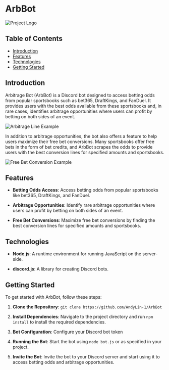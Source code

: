 # ArbBot

![Project Logo]() 

## Table of Contents

- [Introduction](#introduction)
- [Features](#features)
- [Technologies](#technologies)
- [Getting Started](#getting-started)

## Introduction

Arbitrage Bot (ArbBot) is a Discord bot designed to access betting odds from popular sportsbooks such as bet365, DraftKings, and FanDuel. It provides users with the best odds available from these sportsbooks and, in rare cases, identifies arbitrage opportunities where users can profit by betting on both sides of an event.

![Arbitrage Line Example]()

In addition to arbitrage opportunities, the bot also offers a feature to help users maximize their free bet conversions. Many sportsbooks offer free bets in the form of bet credits, and ArbBot scrapes the odds to provide users with the best conversion lines for specified amounts and sportsbooks.

![Free Bet Conversion Example]()

## Features

- **Betting Odds Access**: Access betting odds from popular sportsbooks like bet365, DraftKings, and FanDuel.

- **Arbitrage Opportunities**: Identify rare arbitrage opportunities where users can profit by betting on both sides of an event.

- **Free Bet Conversions**: Maximize free bet conversions by finding the best conversion lines for specified amounts and sportsbooks.

## Technologies

- **Node.js**: A runtime environment for running JavaScript on the server-side.

- **discord.js**: A library for creating Discord bots.

## Getting Started

To get started with ArbBot, follow these steps:

1. **Clone the Repository**: `git clone https://github.com/AndyLin-1/ArbBot`

2. **Install Dependencies**: Navigate to the project directory and run `npm install` to install the required dependencies.

3. **Bot Configuration**: Configure your Discord bot token 

4. **Running the Bot**: Start the bot using `node bot.js` or as specified in your project.

5. **Invite the Bot**: Invite the bot to your Discord server and start using it to access betting odds and arbitrage opportunities.
